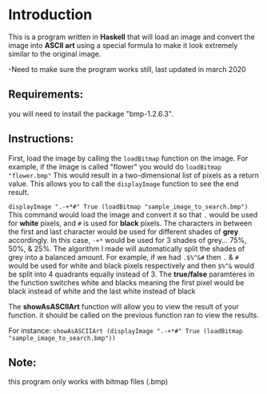# Introduction
This is a program written in **Haskell** that will load an image and convert the image into **ASCII art** using a special formula to make it look extremely similar to the original image.

-Need to make sure the program works still, last updated in march 2020

## Requirements:
you will need to install the package "bmp-1.2.6.3".

## Instructions:

First, load the image by calling the ```loadBitmap``` function on the image. For example, if the image is called "flower" you would do ```loadBitmap "flower.bmp"```
This would result in a two-dimensional list of pixels as a return value. This allows you to call the ```displayImage``` function to see the end result.

```displayImage ".-+*#" True (loadBitmap "sample_image_to_search.bmp")``` This command would load the image and convert it so that `.` would be used for **white** pixels, and `#` is used for **black** pixels. The characters in between the first and last character would be used for different shades of **grey** accordingly. In this case, `-+*` would be used for 3 shades of grey... 75%, 50%, & 25%. The algorithm I made will automatically split the shades of grey into a balanced amount. For example, if we had `.$%^&#` then `.` & `#` would be used for white and black pixels respectively and then `$%^&` would be split into 4 quadrants equally instead of 3. The **true/false** paramteres in the function switches white and blacks meaning the first pixel would be black instead of white and the last white instead of black

The **showAsASCIIArt** function will allow you to view the result of your function. it should be called on the previous function ran to view the results. 

For instance: ```showAsASCIIArt (displayImage ".-+*#" True (loadBitmap "sample_image_to_search.bmp"))```


## Note: 
this program only works with bitmap files (.bmp)
